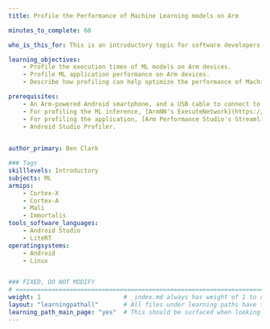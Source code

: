 ```yaml
---
title: Profile the Performance of Machine Learning models on Arm

minutes_to_complete: 60

who_is_this_for: This is an introductory topic for software developers who want to learn how to profile the performance of Machine Learning (ML) models running on Arm devices.

learning_objectives: 
    - Profile the execution times of ML models on Arm devices.
    - Profile ML application performance on Arm devices.
    - Describe how profiling can help optimize the performance of Machine Learning applications.

prerequisites:
    - An Arm-powered Android smartphone, and a USB cable to connect to it.
    - For profiling the ML inference, [ArmNN's ExecuteNetwork](https://github.com/ARM-software/armnn/releases).
    - For profiling the application, [Arm Performance Studio's Streamline](https://developer.arm.com/Tools%20and%20Software/Arm%20Performance%20Studio).
    - Android Studio Profiler.
  

author_primary: Ben Clark

### Tags
skilllevels: Introductory
subjects: ML
armips:
    - Cortex-X
    - Cortex-A
    - Mali
    - Immortalis
tools_software_languages:
    - Android Studio
    - LiteRT
operatingsystems:
    - Android
    - Linux


### FIXED, DO NOT MODIFY
# ================================================================================
weight: 1                       # _index.md always has weight of 1 to order correctly
layout: "learningpathall"       # All files under learning paths have this same wrapper
learning_path_main_page: "yes"  # This should be surfaced when looking for related content. Only set for _index.md of learning path content.
---
```

